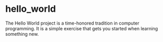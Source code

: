 # hello_world
The Hello World project is a time-honored tradition in computer programming. It is a simple exercise that gets you started when learning something new.
